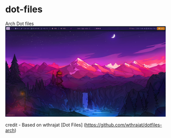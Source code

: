 # dot-files
Arch Dot files 
![alt text](https://github.com/Shreyassp002/dot-files/blob/main/polybar/colorblocks/polybarBest.png)


credit - Based on wthrajat [Dot Files] (https://github.com/wthrajat/dotfiles-arch)
